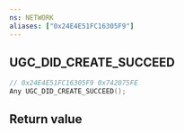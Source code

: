 ```yaml
---
ns: NETWORK
aliases: ["0x24E4E51FC16305F9"]
---
```

## UGC_DID_CREATE_SUCCEED

```c
// 0x24E4E51FC16305F9 0x742075FE
Any UGC_DID_CREATE_SUCCEED();
```


## Return value
